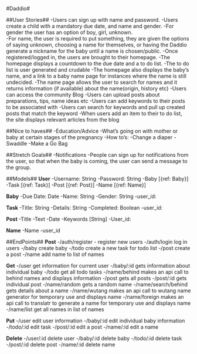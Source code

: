 #Daddio# 

##User Stories##
-Users can sign up with name and password.
-Users create a child with a mandatory due date, and name and gender. 
 -For gender the user has an option of boy, girl, unknown.  
 -For name, the user is required to put something, they are given the options of saying unknown, choosing a name for themselves, or having the Daddio generate a nickname for the baby until a name is chosen/public.
-Once registered/logged in, the users are brought to their homepage.
-The homepage displays a countdown to the due date and a to do list.
 -The to do list is user generated and crudable
-The homepage also displays the baby’s name, and a link to a baby name page for instances where the name is still undecided.
 -The name page allows the user to search for names and it returns information (if available) about the name(origin, history etc)
-Users can access the community Blog
 -Users can upload posts about preparations, tips, name ideas etc
 -Users can add keywords to their posts to be associated with
 -Users can search for keywords and pull up created posts that match the keyword
-When users add an item to their to do list, the site displays relevant articles from the blog

##Nice to haves## 
-Education/Advice
 -What’s going on with mother or baby at certain stages of the pregnancy
 -How to’s:
  -Change a diaper
  -Swaddle
  -Make a Go Bag

##Stretch Goals##
-Notifications
 -People can sign up for notifications from the user, so that when the baby is coming, the user can send a message to the group.

##Models##
**User**
-Username: String
-Password: String
-Baby [{ref: Baby}]
-Task [{ref: Task}]
-Post [{ref: Post}]
-Name [{ref: Name}]

**Baby**
-Due Date: Date
-Name: String
-Gender: String
-user_id:

**Task**
-Title: String
-Details: String
-Completed: Boolean
-user_id:  

**Post**
-Title
-Text
-Date
-Keywords [String]
-User_id:

**Name**
-Name
-user_id



##EndPoints##
**Post**
-/auth/register - register new users
-/auth/login log in users
-/baby create baby
-/todo create a new task for todo list
-/post create a post
-/name add name to list of names

**Get**
-/user get information for current user
-/baby/:id gets information about individual baby
-/todo get all todo tasks
-/name/behind makes an api call to behind names and displays information
-/post gets all posts
-/post/:id gets individual post
-/name/random gets a random name
-/name/search/behind gets details about a name
-/name/wutang makes an api call to wutang name generator for temporary use and displays name
-/name/foreign makes an api call to translatr to generate a name for temporary use and displays name
-/name/list get all names in list of names

**Put**
-/user edit user information
-/baby/:id edit individual baby information
-/todo/:id edit task
-/post/:id edit a post
-/name/:id edit a name

**Delete**
-/user/:id delete user
-/baby/:id delete baby
-/todo/:id delete task
-/post/:id delete post
-/name/:id delete name
